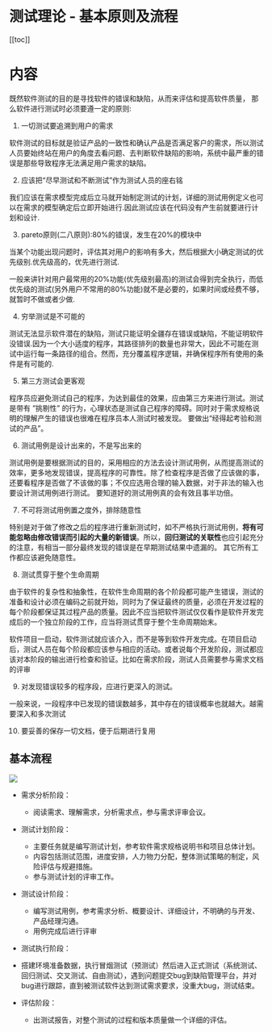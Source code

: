 # 测试理论 - 基本原则及流程

[[toc]]

# 内容

既然软件测试的目的是寻找软件的错误和缺陷，从而来评估和提高软件质量， 那么软件进行测试时必须要遵一定的原则:

1. 一切测试要追溯到用户的需求

软件测试的目标就是验证产品的一致性和确认产品是否满足客户的需求，所以测试人员要始终站在用户的角度去看问题、去判断软件缺陷的影响，系统中最严重的错误是那些导致程序无法满足用户需求的缺陷。

2. 应该把“尽早测试和不断测试”作为测试人员的座右铭

我们应该在需求模型完成后立马就开始制定测试的计划，详细的测试用例定义也可以在需求的模型确定后立即开始进行.因此测试应该在代码没有产生前就要进行计划和设计.

3. pareto原则(二八原则):80%的错误，发生在20%的模块中

当某个功能出现问题时，评估其对用户的影响有多大，然后根据大小确定测试的优先级别.优先级高的，优先进行测试.

一般来讲针对用户最常用的20%功能(优先级别最高)的测试会得到完全执行，而低优先级的测试(另外用户不常用的80%功能)就不是必要的，如果时间或经费不够，就暂时不做或者少做.

4. 穷举测试是不可能的

测试无法显示软件潜在的缺陷，测试只能证明全疆存在错误或缺陷，不能证明软件没错误.因为一个大小适度的程序，其路径排列的数量也非常大，因此不可能在测试中运行每一条路径的组合。然而，充分覆盖程序逻辑，并确保程序所有使用的条件是有可能的.

5. 第三方测试会更客观

程序员应避免测试自己的程序，为达到最佳的效果，应由第三方来进行测试。测试是带有 ”挑剔性” 的行为，心理状态是测试自己程序的障碍。同时对于需求规格说明的理解产生的错误也很难在程序员本人测试时被发现。 要做出“经得起考验和测试的产品”。

6. 测试用例是设计出来的，不是写出来的

测试用例是要根据测试的目的，采用相应的方法去设计测试用例，从而提高测试的效率，更多地发现错误，提高程序的可靠性。除了检查程序是否做了应该做的事，还要看程序是否做了不该做的事；不仅应选用合理的输入数据，对于非法的输入也要设计测试用例进行测试。 要知道好的测试用例真的会有效且事半功倍。

7. 不可将测试用例置之度外，排除随意性

特别是对于做了修改之后的程序进行重新测试时，如不严格执行测试用例，**将有可能忽略由修改错误而引起的大量的新错误**。所以，**回归测试的关联性**也应引起充分的注意，有相当一部分最终发现的错误是在早期测试结果中遗漏的。 其它所有工作都应该避免随意性。

8. 测试贯穿于整个生命周期

由于软件的复杂性和抽象性，在软件生命周期的各个阶段都可能产生错误，测试的准备和设计必须在编码之前就开始，同时为了保证最终的质量，必须在开发过程的每个阶段都保证其过程产品的质量。因此不应当把软件测试仅仅看作是软件开发完成后的一个独立阶段的工作，应当将测试贯穿于整个生命周期始末。

软件项目一启动，软件测试就应该介入，而不是等到软件开发完成。在项目启动后，测试人员在每个阶段都应该参与相应的活动。或者说每个开发阶段，测试都应该对本阶段的输出进行检查和验证。比如在需求阶段，测试人员需要参与需求文档的评审

9. 对发现错误较多的程序段，应进行更深入的测试。

一般来说，一段程序中已发现的错误数越多，其中存在的错误概率也就越大。越需要深入和多次测试

10. 要妥善的保存一切文档，便于后期进行复用

## 基本流程

![](/_images/test/basic/基本流程.png)

* 需求分析阶段：
    * 阅读需求、理解需求，分析需求点，参与需求评审会议。

* 测试计划阶段：
    * 主要任务就是编写测试计划，参考软件需求规格说明书和项目总体计划。
    * 内容包括测试范围，进度安排，人力物力分配，整体测试策略的制定，风险评估与规避措施。
    * 参与测试计划的评审工作。

* 测试设计阶段：
    * 编写测试用例，参考需求分析、概要设计、详细设计，不明确的与开发、产品经理沟通。
    * 用例完成后进行评审

* 测试执行阶段：

* 搭建环境准备数据，执行冒烟测试（预测试）然后进入正式测试（系统测试、回归测试、交叉测试、自由测试），遇到问题提交bug到缺陷管理平台，并对bug进行跟踪，直到被测试软件达到测试需求要求，没重大bug，测试结束。

* 评估阶段：
    * 出测试报告，对整个测试的过程和版本质量做一个详细的评估。